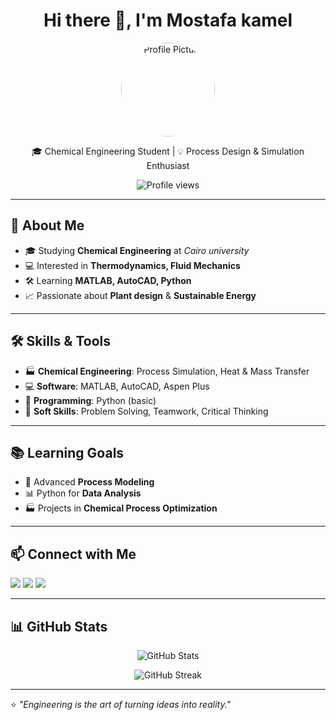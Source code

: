 <h1 align="center">Hi there 👋, I'm Mostafa kamel</h1>

<p align="center">
  <img src="https://avatars.githubusercontent.com/yourusername" width="150" style="border-radius:50%" alt="Profile Picture">
</p>

<p align="center">
  🎓 Chemical Engineering Student | 💡 Process Design & Simulation Enthusiast  
</p>

<p align="center">
  <img src="https://komarev.com/ghpvc/?username=yourusername&label=Profile%20Views&color=0e75b6&style=flat" alt="Profile views" /> 
</p>

---

## 🚀 About Me
- 🎓 Studying **Chemical Engineering** at *Cairo university*
- 💻 Interested in **Thermodynamics, Fluid Mechanics**
- 🛠 Learning **MATLAB, AutoCAD, Python**
- 📈 Passionate about **Plant design** & **Sustainable Energy**

---

## 🛠 Skills & Tools
- 🏭 **Chemical Engineering**: Process Simulation, Heat & Mass Transfer  
- 💻 **Software**: MATLAB, AutoCAD, Aspen Plus  
- 🐍 **Programming**: Python (basic)  
- 🤝 **Soft Skills**: Problem Solving, Teamwork, Critical Thinking  

---

## 📚 Learning Goals
- 🔬 Advanced **Process Modeling**
- 📊 Python for **Data Analysis**
- 🏭 Projects in **Chemical Process Optimization**

---

## 📫 Connect with Me
<p align="left">
  <a href="mailto:mostafa.kamel166@icloud.com"><img src="https://img.shields.io/badge/Email-D14836?style=for-the-badge&logo=gmail&logoColor=white"></a>
  <a href="https://http://linkedin.com/in/mostafa-kamel-987187280"><img src="https://img.shields.io/badge/LinkedIn-0077B5?style=for-the-badge&logo=linkedin&logoColor=white"></a>
  <a href="https://github.com/yourusername"><img src="https://img.shields.io/badge/GitHub-100000?style=for-the-badge&logo=github&logoColor=white"></a>
</p>

---

## 📊 GitHub Stats
<p align="center">
  <img src="https://github-readme-stats.vercel.app/api?username=yourusername&show_icons=true&theme=radical" alt="GitHub Stats" />
</p>

<p align="center">
  <img src="https://github-readme-streak-stats.herokuapp.com/?user=yourusername&theme=radical" alt="GitHub Streak" />
</p>

---

⭐ *"Engineering is the art of turning ideas into reality."*

